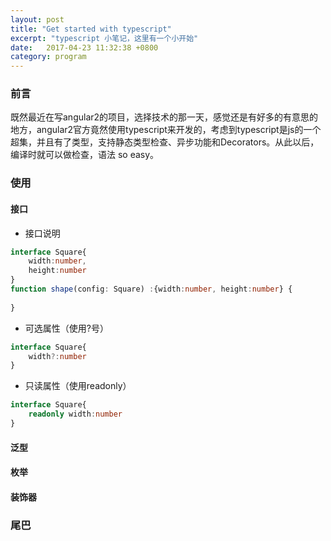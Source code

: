 ```yaml
---
layout: post
title: "Get started with typescript"
excerpt: "typescript 小笔记，这里有一个小开始"
date:   2017-04-23 11:32:38 +0800
category: program
---
```


### 前言
既然最近在写angular2的项目，选择技术的那一天，感觉还是有好多的有意思的地方，angular2官方竟然使用typescript来开发的，考虑到typescript是js的一个超集，并且有了类型，支持静态类型检查、异步功能和Decorators。从此以后，编译时就可以做检查，语法 so easy。
### 使用
#### 接口
- 接口说明

```typescript
interface Square{
	width:number,
	height:number
}
function shape(config: Square) :{width:number, height:number} {
	
}
```

- 可选属性（使用?号）

```typescript
interface Square{
	width?:number
}
```

- 只读属性（使用readonly）

```typescript
interface Square{
	readonly width:number
}
```

#### 泛型
#### 枚举
#### 装饰器
### 尾巴
